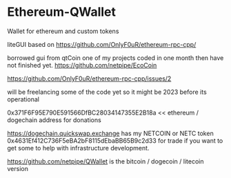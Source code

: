 # Ethereum-QWallet
Wallet for ethereum and custom tokens

liteGUI based on https://github.com/OnlyF0uR/ethereum-rpc-cpp/

borrowed gui from qtCoin one of my projects coded in one month then have not finished yet.
https://github.com/netpipe/EcoCoin

https://github.com/OnlyF0uR/ethereum-rpc-cpp/issues/2

will be freelancing some of the code yet so it might be 2023 before its operational


0x371F6F95E790E591566DfBC28034147355E2B18a  << ethereum / dogechain address for  donations

https://dogechain.quickswap.exchange  has my NETCOIN or NETC token 0x4631Ef412C736F5eBA2bF8115dEbaBB65B9c2d33 for trade if you want to get some to help with infrastructure development.

https://github.com/netpipe/QWallet is the bitcoin / dogecoin / litecoin version
